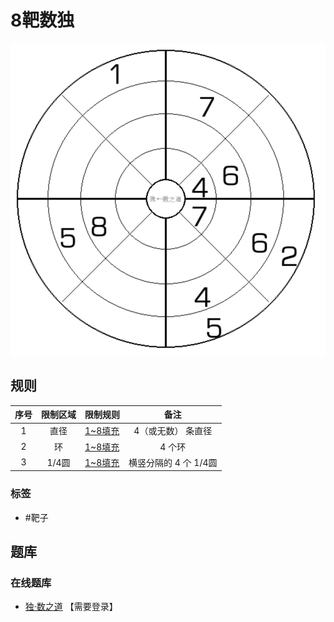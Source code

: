 # 8靶数独
<!-- START doctoc generated TOC please keep comment here to allow auto update -->
<!-- DON'T EDIT THIS SECTION, INSTEAD RE-RUN doctoc TO UPDATE -->

<!-- END doctoc generated TOC please keep comment here to allow auto update -->

![题](../../images/sudoku/8靶数独.png)

## 规则

| 序号  | 限制区域 | 限制规则    |       备注       |
|:---:|:----:|:--------|:--------------:|
|  1  |  直径  | [1~8填充] |   4（或无数） 条直径   |
|  2  |  环   | [1~8填充] |      4 个环      |
|  3  | 1/4圆 | [1~8填充] | 横竖分隔的 4 个 1/4圆 |

### 标签

- #靶子

## 题库

### 在线题库

- [独·数之道](http://www.sudokufans.org.cn/lx/game.index.php?type=qq) 【需要登录】

[1~8填充]: ../../rules/rules.md#1to8填充
